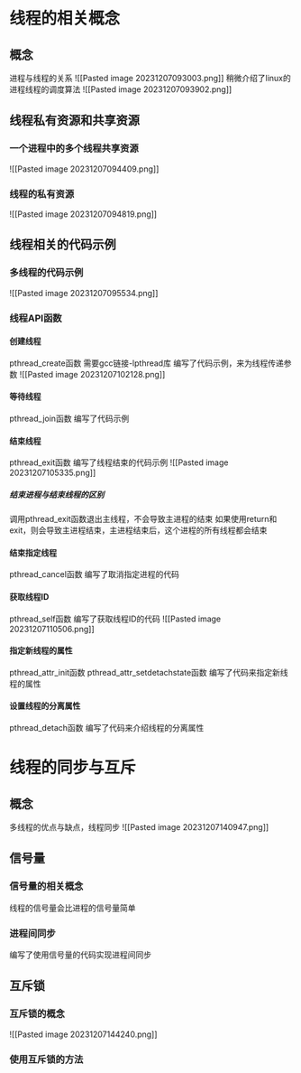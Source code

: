 # 线程的相关概念
## 概念
进程与线程的关系
![[Pasted image 20231207093003.png]]
稍微介绍了linux的进程线程的调度算法
![[Pasted image 20231207093902.png]]
## 线程私有资源和共享资源
### 一个进程中的多个线程共享资源
![[Pasted image 20231207094409.png]]
### 线程的私有资源
![[Pasted image 20231207094819.png]]
## 线程相关的代码示例
### 多线程的代码示例
![[Pasted image 20231207095534.png]]
### 线程API函数
#### 创建线程
pthread_create函数
需要gcc链接-lpthread库
编写了代码示例，来为线程传递参数
![[Pasted image 20231207102128.png]]
#### 等待线程
pthread_join函数
编写了代码示例
#### 结束线程
pthread_exit函数
编写了线程结束的代码示例
![[Pasted image 20231207105335.png]]
##### 结束进程与结束线程的区别
调用pthread_exit函数退出主线程，不会导致主进程的结束
如果使用return和exit，则会导致主进程结束，主进程结束后，这个进程的所有线程都会结束
#### 结束指定线程
pthread_cancel函数
编写了取消指定进程的代码
#### 获取线程ID
pthread_self函数
编写了获取线程ID的代码
![[Pasted image 20231207110506.png]]
#### 指定新线程的属性
pthread_attr_init函数
pthread_attr_setdetachstate函数
编写了代码来指定新线程的属性
#### 设置线程的分离属性
pthread_detach函数
编写了代码来介绍线程的分离属性

# 线程的同步与互斥
## 概念
多线程的优点与缺点，线程同步
![[Pasted image 20231207140947.png]]
## 信号量
### 信号量的相关概念
线程的信号量会比进程的信号量简单
### 进程间同步
编写了使用信号量的代码实现进程间同步
## 互斥锁
### 互斥锁的概念
![[Pasted image 20231207144240.png]]
### 使用互斥锁的方法
